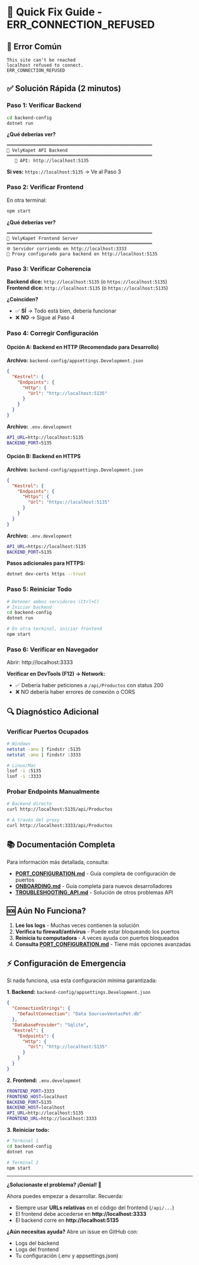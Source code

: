 # 🔧 Quick Fix Guide - ERR_CONNECTION_REFUSED

## 🚨 Error Común
```
This site can't be reached
localhost refused to connect.
ERR_CONNECTION_REFUSED
```

## ✅ Solución Rápida (2 minutos)

### Paso 1: Verificar Backend
```bash
cd backend-config
dotnet run
```

**¿Qué deberías ver?**
```
═══════════════════════════════════════════════════════
🚀 VelyKapet API Backend
═══════════════════════════════════════════════════════
   📡 API: http://localhost:5135
```

**Si ves:** `https://localhost:5135` → Ve al Paso 3

### Paso 2: Verificar Frontend
En otra terminal:
```bash
npm start
```

**¿Qué deberías ver?**
```
═══════════════════════════════════════════════════════
🚀 VelyKapet Frontend Server
═══════════════════════════════════════════════════════
🌐 Servidor corriendo en http://localhost:3333
🔀 Proxy configurado para backend en http://localhost:5135
```

### Paso 3: Verificar Coherencia

**Backend dice:** `http://localhost:5135` (o `https://localhost:5135`)  
**Frontend dice:** `http://localhost:5135` (o `https://localhost:5135`)

**¿Coinciden?**
- ✅ **SÍ** → Todo está bien, debería funcionar
- ❌ **NO** → Sigue al Paso 4

### Paso 4: Corregir Configuración

#### Opción A: Backend en HTTP (Recomendado para Desarrollo)

**Archivo:** `backend-config/appsettings.Development.json`
```json
{
  "Kestrel": {
    "Endpoints": {
      "Http": {
        "Url": "http://localhost:5135"
      }
    }
  }
}
```

**Archivo:** `.env.development`
```bash
API_URL=http://localhost:5135
BACKEND_PORT=5135
```

#### Opción B: Backend en HTTPS

**Archivo:** `backend-config/appsettings.Development.json`
```json
{
  "Kestrel": {
    "Endpoints": {
      "Https": {
        "Url": "https://localhost:5135"
      }
    }
  }
}
```

**Archivo:** `.env.development`
```bash
API_URL=https://localhost:5135
BACKEND_PORT=5135
```

**Pasos adicionales para HTTPS:**
```bash
dotnet dev-certs https --trust
```

### Paso 5: Reiniciar Todo
```bash
# Detener ambos servidores (Ctrl+C)
# Iniciar backend
cd backend-config
dotnet run

# En otra terminal, iniciar frontend
npm start
```

### Paso 6: Verificar en Navegador
Abrir: http://localhost:3333

**Verificar en DevTools (F12) → Network:**
- ✅ Debería haber peticiones a `/api/Productos` con status 200
- ❌ NO debería haber errores de conexión o CORS

## 🔍 Diagnóstico Adicional

### Verificar Puertos Ocupados
```bash
# Windows
netstat -ano | findstr :5135
netstat -ano | findstr :3333

# Linux/Mac
lsof -i :5135
lsof -i :3333
```

### Probar Endpoints Manualmente
```bash
# Backend directo
curl http://localhost:5135/api/Productos

# A través del proxy
curl http://localhost:3333/api/Productos
```

## 📚 Documentación Completa

Para información más detallada, consulta:

- **[PORT_CONFIGURATION.md](./PORT_CONFIGURATION.md)** - Guía completa de configuración de puertos
- **[ONBOARDING.md](./ONBOARDING.md)** - Guía completa para nuevos desarrolladores
- **[TROUBLESHOOTING_API.md](./TROUBLESHOOTING_API.md)** - Solución de otros problemas API

## 🆘 Aún No Funciona?

1. **Lee los logs** - Muchas veces contienen la solución
2. **Verifica tu firewall/antivirus** - Puede estar bloqueando los puertos
3. **Reinicia tu computadora** - A veces ayuda con puertos bloqueados
4. **Consulta [PORT_CONFIGURATION.md](./PORT_CONFIGURATION.md)** - Tiene más opciones avanzadas

## ⚡ Configuración de Emergencia

Si nada funciona, usa esta configuración mínima garantizada:

**1. Backend:** `backend-config/appsettings.Development.json`
```json
{
  "ConnectionStrings": {
    "DefaultConnection": "Data Source=VentasPet.db"
  },
  "DatabaseProvider": "Sqlite",
  "Kestrel": {
    "Endpoints": {
      "Http": {
        "Url": "http://localhost:5135"
      }
    }
  }
}
```

**2. Frontend:** `.env.development`
```bash
FRONTEND_PORT=3333
FRONTEND_HOST=localhost
BACKEND_PORT=5135
BACKEND_HOST=localhost
API_URL=http://localhost:5135
FRONTEND_URL=http://localhost:3333
```

**3. Reiniciar todo:**
```bash
# Terminal 1
cd backend-config
dotnet run

# Terminal 2
npm start
```

---

**¿Solucionaste el problema? ¡Genial! 🎉**

Ahora puedes empezar a desarrollar. Recuerda:
- Siempre usar **URLs relativas** en el código del frontend (`/api/...`)
- El frontend debe accederse en **http://localhost:3333**
- El backend corre en **http://localhost:5135**

**¿Aún necesitas ayuda?**
Abre un issue en GitHub con:
- Logs del backend
- Logs del frontend  
- Tu configuración (.env y appsettings.json)
